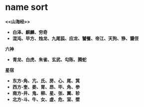 # name sort<br/>
<b><<山海经>><b/>
<ul>
    <li>白泽、麒麟、穷奇</li>
    <li>混沌、毕方、烛龙、九尾狐、应龙、饕餮、帝江、天狗、狰、蠪侄</li>
</ul>
<b>六神</b>
<ul>
    <li>青龙、白虎、朱雀、玄武、勾陈、腾蛇</li>
</ul>
<b>星宿</b>
<ul>
    <li>东方-角、亢、氏、房、心、尾、箕</li>
    <li>西方-奎、娄、胃、昂、毕、角、参</li>
    <li>南方-井、鬼、柳、星、张、翼、轸</li>
    <li>北方-斗、牛、女、虚、危、室、壁</li>
</ul>
